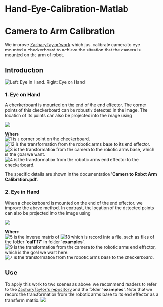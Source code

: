 # Hand-Eye-Calibration-Matlab
# Camera to Arm Calibration

We improve [ZacharyTaylor'work](https://github.com/ZacharyTaylor/Camera-to-Arm-Calibration) which just calibrate camera to eye mounted a checkerboard to achieve the situation that the camera is mounted on the arm of robot.

## Introduction
![Left: Eye in Hand. Right: Eye on Hand](assets/cameraCalibration-cd882760.png)

### 1. Eye on Hand
A checkerboard is mounted on the end of the end effector. The corner points of this checkerboard can be robustly detected in the image. The location of its points can also be projected into the image using

<img src="http://chart.googleapis.com/chart?cht=tx&chl =p_{cam} = P_{cam}T^{cam}_{base}T^{base}_{end}T^{end}_{checker}p_{checker}" style="border:none;">

**Where**  
![1](http://latex.codecogs.com/svg.latex?p_{checker}) is a corner point on the checkerboard.  
![12](http://latex.codecogs.com/svg.latex?T^{base}_{end}) is the transformation from the robotic arms base to its end effector.  
![3](http://latex.codecogs.com/svg.latex?T^{cam}_{base}) is the transformation from the camera to the robotic arms base, which is the goal we want.  
![4](http://latex.codecogs.com/svg.latex?T^{end}_{checker}) is the transformation from the robotic arms end effector to the checkerboard.

The specific details are shown in the documentation '**Camera to Robot Arm Calibration.pdf**'.

### 2. Eye in Hand
When a checkerboard is mounted on the end of the end effector, we improve the above method. In contrast, the location of the detected points can also be projected into the image using

<img src="http://chart.googleapis.com/chart?cht=tx&chl =p_{cam} = P_{cam}T^{cam}_{end}T^{end}_{base}T^{base}_{checker}p_{checker}" style="border:none;">

**Where**  
![5](http://latex.codecogs.com/svg.latex?T^{end}_{base}) is the inverse matrix of ![18](http://latex.codecogs.com/svg.latex?T^{base}_{end}) which is record into a file, such as files of the folder '**cal1117**' in folder '**examples**'.  
![9](http://latex.codecogs.com/svg.latex?T^{cam}_{end}) is the transformation from the camera to the robotic arms end effector, which is the goal we want here.  
![7](http://latex.codecogs.com/svg.latex?T^{base}_{checker}) is the transformation from the robotic arms base to the checkerboard.

## Use

To apply this work to two scenes as above, we recommend readers to refer to the [ZacharyTaylor's repository](https://github.com/ZacharyTaylor/Camera-to-Arm-Calibration) and the folder '**examples**'. Note that we record the transformation from the robotic arms base to its end effector as a transform matrix.
![](assets/cameraCalibration-a42eb534.png)
